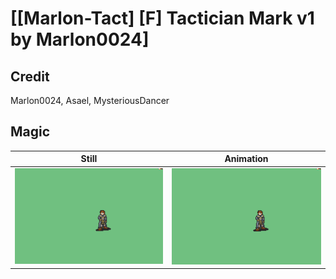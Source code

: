 # [\[Marlon-Tact\] \[F\] Tactician Mark v1 by Marlon0024]

## Credit

Marlon0024, Asael, MysteriousDancer

## Magic

| Still | Animation |
| :---: | :-------: |
| ![Magic still](./Magic_000.png) | ![Magic animation](./Magic.gif) |
